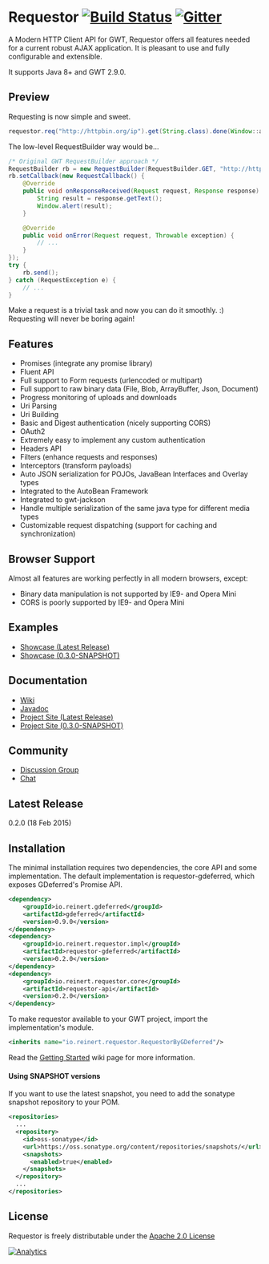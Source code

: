Requestor [![Build Status](https://travis-ci.org/reinert/requestor.svg?branch=master)](https://travis-ci.org/reinert/requestor) [![Gitter](https://img.shields.io/badge/Gitter-Join%20Chat-blue.svg?style=flat)](https://gitter.im/reinert/requestor)
==
A Modern HTTP Client API for GWT, Requestor offers all features needed for a current robust AJAX application.
It is pleasant to use and fully configurable and extensible.

It supports Java 8+ and GWT 2.9.0.

## Preview
Requesting is now simple and sweet.

```java
requestor.req("http://httpbin.org/ip").get(String.class).done(Window::alert);
```

The low-level RequestBuilder way would be...

```java
/* Original GWT RequestBuilder approach */
RequestBuilder rb = new RequestBuilder(RequestBuilder.GET, "http://httpbin.org/ip");
rb.setCallback(new RequestCallback() {
    @Override
    public void onResponseReceived(Request request, Response response) {
        String result = response.getText();
        Window.alert(result);
    }

    @Override
    public void onError(Request request, Throwable exception) {
        // ...
    }
});
try {
    rb.send();
} catch (RequestException e) {
    // ...
}
```

Make a request is a trivial task and now you can do it smoothly. :)  
Requesting will never be boring again!

## Features
* Promises (integrate any promise library)
* Fluent API
* Full support to Form requests (urlencoded or multipart)
* Full support to raw binary data (File, Blob, ArrayBuffer, Json, Document)
* Progress monitoring of uploads and downloads
* Uri Parsing
* Uri Building
* Basic and Digest authentication (nicely supporting CORS)
* OAuth2
* Extremely easy to implement any custom authentication
* Headers API
* Filters (enhance requests and responses)
* Interceptors (transform payloads)
* Auto JSON serialization for POJOs, JavaBean Interfaces and Overlay types
* Integrated to the AutoBean Framework
* Integrated to gwt-jackson
* Handle multiple serialization of the same java type for different media types
* Customizable request dispatching (support for caching and synchronization)

## Browser Support
Almost all features are working perfectly in all modern browsers, except:
* Binary data manipulation is not supported by IE9- and Opera Mini
* CORS is poorly supported by IE9- and Opera Mini

## Examples
* [Showcase (Latest Release)](http://reinert.github.io/requestor/latest/examples/showcase)
* [Showcase (0.3.0-SNAPSHOT)](http://reinert.github.io/requestor/0.3.0-SNAPSHOT/examples/showcase)

## Documentation
* [Wiki](https://github.com/reinert/requestor/wiki)
* [Javadoc](http://reinert.github.io/requestor/latest/javadoc/apidocs/index.html)
* [Project Site (Latest Release)](https://reinert.github.io/requestor/latest)
* [Project Site (0.3.0-SNAPSHOT)](https://reinert.github.io/requestor/0.3.0-SNAPSHOT)

## Community
* [Discussion Group](https://groups.google.com/forum/#!forum/requestor)
* [Chat](https://gitter.im/reinert/requestor)

## Latest Release
0.2.0 (18 Feb 2015)

## Installation

The minimal installation requires two dependencies, the core API and some implementation.
The default implementation is requestor-gdeferred, which exposes GDeferred's Promise API.

```xml
<dependency>
    <groupId>io.reinert.gdeferred</groupId>
    <artifactId>gdeferred</artifactId>
    <version>0.9.0</version>
</dependency>
<dependency>
    <groupId>io.reinert.requestor.impl</groupId>
    <artifactId>requestor-gdeferred</artifactId>
    <version>0.2.0</version>
</dependency>
<dependency>
    <groupId>io.reinert.requestor.core</groupId>
    <artifactId>requestor-api</artifactId>
    <version>0.2.0</version>
</dependency>
```

To make requestor available to your GWT project, import the implementation's module.

```xml
<inherits name="io.reinert.requestor.RequestorByGDeferred"/>
```

Read the [Getting Started](https://github.com/reinert/requestor/wiki/Getting-Started) wiki page for more information.

#### Using SNAPSHOT versions

If you want to use the latest snapshot, you need to add the sonatype snapshot repository to your POM.

```xml
<repositories>
  ...
  <repository>
    <id>oss-sonatype</id>
    <url>https://oss.sonatype.org/content/repositories/snapshots/</url>
    <snapshots>
      <enabled>true</enabled>
    </snapshots>
  </repository>
  ...
</repositories>
```

## License
Requestor is freely distributable under the [Apache 2.0 License](http://www.apache.org/licenses/LICENSE-2.0.html)

[![Analytics](https://ga-beacon.appspot.com/UA-XXXXX-X/your-repo/page-name?pixel)](https://ga-beacon.appspot.com/UA-59721128-2/reinert/requestor)
